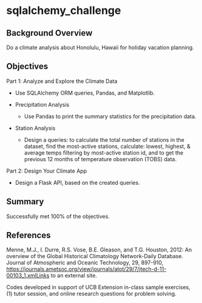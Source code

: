 # sqlalchemy_challenge
## Background Overview
Do a climate analysis about Honolulu, Hawaii for holiday vacation planning.

## Objectives
Part 1: Analyze and Explore the Climate Data
  * Use SQLAlchemy ORM queries, Pandas, and Matplotlib.

  * Precipitation Analysis
    * Use Pandas to print the summary statistics for the precipitation data.

  * Station Analysis
    * Design a queries: to calculate the total number of stations in the dataset, find the most-active stations, calculate: lowest, highest, & average temps filtering by most-active station id, and to get the previous 12 months of temperature observation (TOBS) data.
      
Part 2: Design Your Climate App
  * Design a Flask API, based on the created queries.
## Summary
Successfully met 100% of the objectives. 

## References
Menne, M.J., I. Durre, R.S. Vose, B.E. Gleason, and T.G. Houston, 2012: An overview of the Global Historical Climatology Network-Daily Database. Journal of Atmospheric and Oceanic Technology, 29, 897-910, https://journals.ametsoc.org/view/journals/atot/29/7/jtech-d-11-00103_1.xmlLinks to an external site.

Codes developed in support of UCB Extension in-class sample exercises, (1) tutor session, and online research questions for problem solving. 
